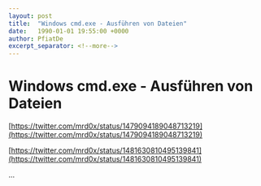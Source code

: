 ```yaml
---
layout: post
title:  "Windows cmd.exe - Ausführen von Dateien"
date:   1990-01-01 19:55:00 +0000
author: PfiatDe
excerpt_separator: <!--more-->
---
```


# Windows cmd.exe - Ausführen von Dateien

[https://twitter.com/mrd0x/status/1479094189048713219](https://twitter.com/mrd0x/status/1479094189048713219)

[https://twitter.com/mrd0x/status/1481630810495139841](https://twitter.com/mrd0x/status/1481630810495139841)

...
<!--more-->
